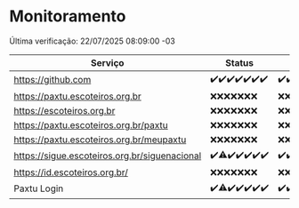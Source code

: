 # Monitoramento

Última verificação: 22/07/2025 08:09:00 -03

|Serviço|Status|Últimas 24h|
|---|---|---|
|https://github.com|<span title="2025-07-15: OK=23">✔️</span><span title="2025-07-16: OK=23">✔️</span><span title="2025-07-17: OK=23">✔️</span><span title="2025-07-18: OK=23">✔️</span><span title="2025-07-19: OK=23">✔️</span><span title="2025-07-20: OK=22">✔️</span><span title="2025-07-21: OK=9">✔️</span>|<span title="21/07/2025 08:09:00 -03 : 200">✔️</span><span title="21/07/2025 09:20:00 -03 : 200">✔️</span><span title="21/07/2025 10:31:00 -03 : 200">✔️</span><span title="21/07/2025 11:12:00 -03 : 200">✔️</span><span title="21/07/2025 12:10:00 -03 : 200">✔️</span><span title="21/07/2025 13:12:00 -03 : 200">✔️</span><span title="21/07/2025 14:12:00 -03 : 200">✔️</span><span title="21/07/2025 15:15:00 -03 : 200">✔️</span><span title="21/07/2025 16:10:00 -03 : 200">✔️</span><span title="21/07/2025 17:11:00 -03 : 200">✔️</span><span title="21/07/2025 18:09:00 -03 : 200">✔️</span><span title="21/07/2025 19:10:00 -03 : 200">✔️</span><span title="21/07/2025 20:09:00 -03 : 200">✔️</span><span title="21/07/2025 21:52:00 -03 : 200">✔️</span><span title="21/07/2025 23:51:00 -03 : 200">✔️</span><span title="22/07/2025 00:54:00 -03 : 200">✔️</span><span title="22/07/2025 01:30:00 -03 : 200">✔️</span><span title="22/07/2025 02:16:00 -03 : 200">✔️</span><span title="22/07/2025 03:15:00 -03 : 200">✔️</span><span title="22/07/2025 04:14:00 -03 : 200">✔️</span><span title="22/07/2025 05:14:00 -03 : 200">✔️</span><span title="22/07/2025 06:15:00 -03 : 200">✔️</span><span title="22/07/2025 07:11:00 -03 : 200">✔️</span><span title="22/07/2025 08:09:00 -03 : 200">✔️</span>|
|https://paxtu.escoteiros.org.br|<span title="2025-07-15: Falhas=23">❌</span><span title="2025-07-16: Falhas=23">❌</span><span title="2025-07-17: Falhas=23">❌</span><span title="2025-07-18: Falhas=23">❌</span><span title="2025-07-19: Falhas=23">❌</span><span title="2025-07-20: Falhas=22">❌</span><span title="2025-07-21: Falhas=9">❌</span>|<span title="21/07/2025 08:09:00 -03 : 403">❌</span><span title="21/07/2025 09:20:00 -03 : 403">❌</span><span title="21/07/2025 10:31:00 -03 : 403">❌</span><span title="21/07/2025 11:12:00 -03 : 403">❌</span><span title="21/07/2025 12:10:00 -03 : 403">❌</span><span title="21/07/2025 13:12:00 -03 : 403">❌</span><span title="21/07/2025 14:12:00 -03 : 403">❌</span><span title="21/07/2025 15:15:00 -03 : 403">❌</span><span title="21/07/2025 16:10:00 -03 : 403">❌</span><span title="21/07/2025 17:11:00 -03 : 403">❌</span><span title="21/07/2025 18:09:00 -03 : 403">❌</span><span title="21/07/2025 19:10:00 -03 : 403">❌</span><span title="21/07/2025 20:09:00 -03 : 403">❌</span><span title="21/07/2025 21:52:00 -03 : 403">❌</span><span title="21/07/2025 23:51:00 -03 : 403">❌</span><span title="22/07/2025 00:54:00 -03 : 403">❌</span><span title="22/07/2025 01:30:00 -03 : 403">❌</span><span title="22/07/2025 02:16:00 -03 : 403">❌</span><span title="22/07/2025 03:15:00 -03 : 403">❌</span><span title="22/07/2025 04:14:00 -03 : 403">❌</span><span title="22/07/2025 05:14:00 -03 : 403">❌</span><span title="22/07/2025 06:15:00 -03 : 403">❌</span><span title="22/07/2025 07:11:00 -03 : 403">❌</span><span title="22/07/2025 08:09:00 -03 : 403">❌</span>|
|https://escoteiros.org.br|<span title="2025-07-15: Falhas=23">❌</span><span title="2025-07-16: Falhas=23">❌</span><span title="2025-07-17: Falhas=23">❌</span><span title="2025-07-18: Falhas=23">❌</span><span title="2025-07-19: Falhas=23">❌</span><span title="2025-07-20: Falhas=22">❌</span><span title="2025-07-21: Falhas=9">❌</span>|<span title="21/07/2025 08:09:00 -03 : 403">❌</span><span title="21/07/2025 09:20:00 -03 : 403">❌</span><span title="21/07/2025 10:31:00 -03 : 403">❌</span><span title="21/07/2025 11:12:00 -03 : 403">❌</span><span title="21/07/2025 12:10:00 -03 : 403">❌</span><span title="21/07/2025 13:12:00 -03 : 403">❌</span><span title="21/07/2025 14:12:00 -03 : 403">❌</span><span title="21/07/2025 15:15:00 -03 : 403">❌</span><span title="21/07/2025 16:10:00 -03 : 403">❌</span><span title="21/07/2025 17:11:00 -03 : 403">❌</span><span title="21/07/2025 18:09:00 -03 : 403">❌</span><span title="21/07/2025 19:10:00 -03 : 403">❌</span><span title="21/07/2025 20:09:00 -03 : 403">❌</span><span title="21/07/2025 21:52:00 -03 : 403">❌</span><span title="21/07/2025 23:51:00 -03 : 403">❌</span><span title="22/07/2025 00:54:00 -03 : 403">❌</span><span title="22/07/2025 01:30:00 -03 : 403">❌</span><span title="22/07/2025 02:16:00 -03 : 403">❌</span><span title="22/07/2025 03:15:00 -03 : 403">❌</span><span title="22/07/2025 04:14:00 -03 : 403">❌</span><span title="22/07/2025 05:14:00 -03 : 403">❌</span><span title="22/07/2025 06:15:00 -03 : 403">❌</span><span title="22/07/2025 07:11:00 -03 : 403">❌</span><span title="22/07/2025 08:09:00 -03 : 403">❌</span>|
|https://paxtu.escoteiros.org.br/paxtu|<span title="2025-07-15: Falhas=23">❌</span><span title="2025-07-16: Falhas=23">❌</span><span title="2025-07-17: Falhas=23">❌</span><span title="2025-07-18: Falhas=23">❌</span><span title="2025-07-19: Falhas=23">❌</span><span title="2025-07-20: Falhas=22">❌</span><span title="2025-07-21: Falhas=9">❌</span>|<span title="21/07/2025 08:09:00 -03 : 403">❌</span><span title="21/07/2025 09:20:00 -03 : 403">❌</span><span title="21/07/2025 10:31:00 -03 : 403">❌</span><span title="21/07/2025 11:12:00 -03 : 403">❌</span><span title="21/07/2025 12:10:00 -03 : 403">❌</span><span title="21/07/2025 13:12:00 -03 : 403">❌</span><span title="21/07/2025 14:12:00 -03 : 403">❌</span><span title="21/07/2025 15:15:00 -03 : 403">❌</span><span title="21/07/2025 16:10:00 -03 : 403">❌</span><span title="21/07/2025 17:11:00 -03 : 403">❌</span><span title="21/07/2025 18:09:00 -03 : 403">❌</span><span title="21/07/2025 19:10:00 -03 : 403">❌</span><span title="21/07/2025 20:09:00 -03 : 403">❌</span><span title="21/07/2025 21:52:00 -03 : 403">❌</span><span title="21/07/2025 23:51:00 -03 : 403">❌</span><span title="22/07/2025 00:54:00 -03 : 403">❌</span><span title="22/07/2025 01:30:00 -03 : 403">❌</span><span title="22/07/2025 02:16:00 -03 : 403">❌</span><span title="22/07/2025 03:15:00 -03 : 403">❌</span><span title="22/07/2025 04:14:00 -03 : 403">❌</span><span title="22/07/2025 05:14:00 -03 : 403">❌</span><span title="22/07/2025 06:15:00 -03 : 403">❌</span><span title="22/07/2025 07:11:00 -03 : 403">❌</span><span title="22/07/2025 08:09:00 -03 : 403">❌</span>|
|https://paxtu.escoteiros.org.br/meupaxtu|<span title="2025-07-15: Falhas=23">❌</span><span title="2025-07-16: Falhas=23">❌</span><span title="2025-07-17: Falhas=23">❌</span><span title="2025-07-18: Falhas=23">❌</span><span title="2025-07-19: Falhas=23">❌</span><span title="2025-07-20: Falhas=22">❌</span><span title="2025-07-21: Falhas=9">❌</span>|<span title="21/07/2025 08:09:00 -03 : 403">❌</span><span title="21/07/2025 09:20:00 -03 : 403">❌</span><span title="21/07/2025 10:31:00 -03 : 403">❌</span><span title="21/07/2025 11:12:00 -03 : 403">❌</span><span title="21/07/2025 12:10:00 -03 : 403">❌</span><span title="21/07/2025 13:12:00 -03 : 403">❌</span><span title="21/07/2025 14:12:00 -03 : 403">❌</span><span title="21/07/2025 15:15:00 -03 : 403">❌</span><span title="21/07/2025 16:10:00 -03 : 403">❌</span><span title="21/07/2025 17:11:00 -03 : 403">❌</span><span title="21/07/2025 18:09:00 -03 : 403">❌</span><span title="21/07/2025 19:10:00 -03 : 403">❌</span><span title="21/07/2025 20:09:00 -03 : 403">❌</span><span title="21/07/2025 21:52:00 -03 : 403">❌</span><span title="21/07/2025 23:51:00 -03 : 403">❌</span><span title="22/07/2025 00:54:00 -03 : 403">❌</span><span title="22/07/2025 01:30:00 -03 : 403">❌</span><span title="22/07/2025 02:16:00 -03 : 403">❌</span><span title="22/07/2025 03:15:00 -03 : 403">❌</span><span title="22/07/2025 04:14:00 -03 : 403">❌</span><span title="22/07/2025 05:14:00 -03 : 403">❌</span><span title="22/07/2025 06:15:00 -03 : 403">❌</span><span title="22/07/2025 07:11:00 -03 : 403">❌</span><span title="22/07/2025 08:09:00 -03 : 403">❌</span>|
|https://sigue.escoteiros.org.br/siguenacional|<span title="2025-07-15: OK=23">✔️</span><span title="2025-07-16: OK=22, Falhas=1">⚠️</span><span title="2025-07-17: OK=23">✔️</span><span title="2025-07-18: OK=23">✔️</span><span title="2025-07-19: OK=23">✔️</span><span title="2025-07-20: OK=22">✔️</span><span title="2025-07-21: OK=9">✔️</span>|<span title="21/07/2025 08:09:00 -03 : 200">✔️</span><span title="21/07/2025 09:20:00 -03 : 200">✔️</span><span title="21/07/2025 10:31:00 -03 : 200">✔️</span><span title="21/07/2025 11:12:00 -03 : 200">✔️</span><span title="21/07/2025 12:10:00 -03 : 200">✔️</span><span title="21/07/2025 13:12:00 -03 : 200">✔️</span><span title="21/07/2025 14:12:00 -03 : 200">✔️</span><span title="21/07/2025 15:15:00 -03 : 200">✔️</span><span title="21/07/2025 16:10:00 -03 : 200">✔️</span><span title="21/07/2025 17:11:00 -03 : 200">✔️</span><span title="21/07/2025 18:09:00 -03 : 200">✔️</span><span title="21/07/2025 19:10:00 -03 : 200">✔️</span><span title="21/07/2025 20:09:00 -03 : 200">✔️</span><span title="21/07/2025 21:52:00 -03 : 200">✔️</span><span title="21/07/2025 23:51:00 -03 : 200">✔️</span><span title="22/07/2025 00:54:00 -03 : 200">✔️</span><span title="22/07/2025 01:30:00 -03 : 200">✔️</span><span title="22/07/2025 02:16:00 -03 : 200">✔️</span><span title="22/07/2025 03:15:00 -03 : 200">✔️</span><span title="22/07/2025 04:14:00 -03 : 200">✔️</span><span title="22/07/2025 05:14:00 -03 : 200">✔️</span><span title="22/07/2025 06:15:00 -03 : 200">✔️</span><span title="22/07/2025 07:11:00 -03 : 200">✔️</span><span title="22/07/2025 08:09:00 -03 : 200">✔️</span>|
|https://id.escoteiros.org.br/|<span title="2025-07-15: Falhas=23">❌</span><span title="2025-07-16: Falhas=23">❌</span><span title="2025-07-17: Falhas=23">❌</span><span title="2025-07-18: Falhas=23">❌</span><span title="2025-07-19: Falhas=23">❌</span><span title="2025-07-20: Falhas=22">❌</span><span title="2025-07-21: Falhas=9">❌</span>|<span title="21/07/2025 08:09:00 -03 : 403">❌</span><span title="21/07/2025 09:20:00 -03 : 403">❌</span><span title="21/07/2025 10:31:00 -03 : 403">❌</span><span title="21/07/2025 11:12:00 -03 : 403">❌</span><span title="21/07/2025 12:10:00 -03 : 403">❌</span><span title="21/07/2025 13:12:00 -03 : 403">❌</span><span title="21/07/2025 14:12:00 -03 : 403">❌</span><span title="21/07/2025 15:15:00 -03 : 403">❌</span><span title="21/07/2025 16:10:00 -03 : 403">❌</span><span title="21/07/2025 17:11:00 -03 : 403">❌</span><span title="21/07/2025 18:09:00 -03 : 403">❌</span><span title="21/07/2025 19:10:00 -03 : 403">❌</span><span title="21/07/2025 20:09:00 -03 : 403">❌</span><span title="21/07/2025 21:52:00 -03 : 403">❌</span><span title="21/07/2025 23:51:00 -03 : 403">❌</span><span title="22/07/2025 00:54:00 -03 : 403">❌</span><span title="22/07/2025 01:30:00 -03 : 403">❌</span><span title="22/07/2025 02:16:00 -03 : 403">❌</span><span title="22/07/2025 03:15:00 -03 : 403">❌</span><span title="22/07/2025 04:14:00 -03 : 403">❌</span><span title="22/07/2025 05:14:00 -03 : 403">❌</span><span title="22/07/2025 06:15:00 -03 : 403">❌</span><span title="22/07/2025 07:11:00 -03 : 403">❌</span><span title="22/07/2025 08:09:00 -03 : 403">❌</span>|
|Paxtu Login|<span title="2025-07-15: OK=23">✔️</span><span title="2025-07-16: OK=22, Falhas=1">⚠️</span><span title="2025-07-17: OK=23">✔️</span><span title="2025-07-18: OK=23">✔️</span><span title="2025-07-19: OK=23">✔️</span><span title="2025-07-20: OK=22">✔️</span><span title="2025-07-21: OK=9">✔️</span>|<span title="21/07/2025 08:09:00 -03 : 200">✔️</span><span title="21/07/2025 09:20:00 -03 : 200">✔️</span><span title="21/07/2025 10:31:00 -03 : 200">✔️</span><span title="21/07/2025 11:12:00 -03 : 200">✔️</span><span title="21/07/2025 12:10:00 -03 : 200">✔️</span><span title="21/07/2025 13:12:00 -03 : 200">✔️</span><span title="21/07/2025 14:12:00 -03 : 200">✔️</span><span title="21/07/2025 15:15:00 -03 : 200">✔️</span><span title="21/07/2025 16:10:00 -03 : 200">✔️</span><span title="21/07/2025 17:11:00 -03 : 200">✔️</span><span title="21/07/2025 18:09:00 -03 : 200">✔️</span><span title="21/07/2025 19:10:00 -03 : 200">✔️</span><span title="21/07/2025 20:09:00 -03 : 200">✔️</span><span title="21/07/2025 21:52:00 -03 : 200">✔️</span><span title="21/07/2025 23:51:00 -03 : 200">✔️</span><span title="22/07/2025 00:54:00 -03 : 200">✔️</span><span title="22/07/2025 01:30:00 -03 : 200">✔️</span><span title="22/07/2025 02:16:00 -03 : 200">✔️</span><span title="22/07/2025 03:15:00 -03 : 200">✔️</span><span title="22/07/2025 04:14:00 -03 : 200">✔️</span><span title="22/07/2025 05:14:00 -03 : 200">✔️</span><span title="22/07/2025 06:15:00 -03 : 200">✔️</span><span title="22/07/2025 07:11:00 -03 : 200">✔️</span><span title="22/07/2025 08:09:00 -03 : 200">✔️</span>|
